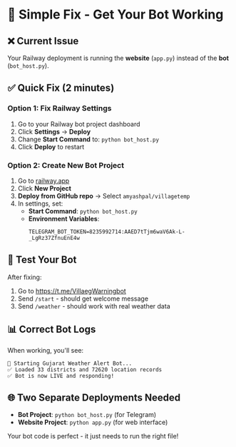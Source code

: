 # 🚀 Simple Fix - Get Your Bot Working

## ❌ Current Issue
Your Railway deployment is running the **website** (`app.py`) instead of the **bot** (`bot_host.py`).

## ✅ Quick Fix (2 minutes)

### Option 1: Fix Railway Settings
1. Go to your Railway bot project dashboard
2. Click **Settings** → **Deploy**
3. Change **Start Command** to: `python bot_host.py`
4. Click **Deploy** to restart

### Option 2: Create New Bot Project
1. Go to [railway.app](https://railway.app)
2. Click **New Project**
3. **Deploy from GitHub repo** → Select `amyashpal/villagetemp`
4. In settings, set:
   - **Start Command**: `python bot_host.py`
   - **Environment Variables**:
     ```
     TELEGRAM_BOT_TOKEN=8235992714:AAED7tTjm6waV6Ak-L-_LgRz37ZfnuEnE4w
     ```

## 🧪 Test Your Bot
After fixing:
1. Go to https://t.me/VillaegWarningbot
2. Send `/start` - should get welcome message
3. Send `/weather` - should work with real weather data

## 📊 Correct Bot Logs
When working, you'll see:
```
🚀 Starting Gujarat Weather Alert Bot...
✅ Loaded 33 districts and 72620 location records
✅ Bot is now LIVE and responding!
```

## 🌐 Two Separate Deployments Needed
- **Bot Project**: `python bot_host.py` (for Telegram)
- **Website Project**: `python app.py` (for web interface)

Your bot code is perfect - it just needs to run the right file!